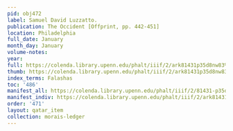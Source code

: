 ```yaml
---
pid: obj472
label: Samuel David Luzzatto.
publication: The Occident [Offprint, pp. 442-451]
location: Philadelphia
full_date: January
month_day: January
volume-notes:
year:
full: https://colenda.library.upenn.edu/phalt/iiif/2/ark81431p35d8nw83%2FSHA256E-s7470641--483c96be420937815842483abb06a630270e87495f77368943ccf5469fa1959d.jpeg/full/3500,/0/default.jpg
thumb: https://colenda.library.upenn.edu/phalt/iiif/2/ark81431p35d8nw83%2FSHA256E-s7470641--483c96be420937815842483abb06a630270e87495f77368943ccf5469fa1959d.jpeg/full/!200,200/0/default.jpg
index_terms: Falashas
toc: '486'
manifest_all: https://colenda.library.upenn.edu/phalt/iiif/2/81431-p35d8nw83/manifest
manifest_indiv: https://colenda.library.upenn.edu/phalt/iiif/2/ark81431p35d8nw83%2FSHA256E-s7470641--483c96be420937815842483abb06a630270e87495f77368943ccf5469fa1959d.jpeg
order: '471'
layout: qatar_item
collection: morais-ledger
---
```

